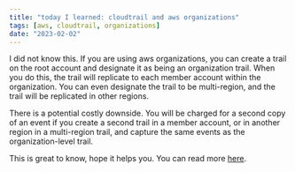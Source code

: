 ```yaml
---
title: "today I learned: cloudtrail and aws organizations"
tags: [aws, cloudtrail, organizations]
date: "2023-02-02"
---
```


I did not know this. If you are using aws organizations, you can create a trail on the root account and designate it as being an organization trail.
When you do this, the trail will replicate to each member account within the organization.
You can even designate the trail to be multi-region, and the trail will be replicated in other regions.

There is a potential costly downside.
You will be charged for a second copy of an event if you create a second trail in a member account, or in another region in a multi-region trail, and capture the same events as the organization-level trail.

This is great to know, hope it helps you. You can read more [here](https://docs.aws.amazon.com/awscloudtrail/latest/userguide/cloudtrail-trail-manage-costs.html).
